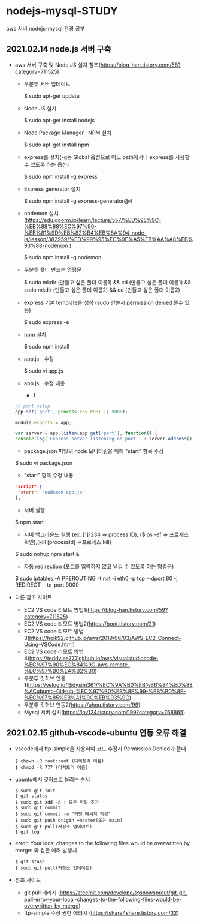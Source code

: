 # nodejs-mysql-STUDY
aws 서버 nodejs-mysql 환경 공부

## 2021.02.14 node.js 서버 구축
+ aws 서버 구축 및 Node JS 설치 참조(https://blog-han.tistory.com/58?category=711525)
     + 우분투 서버 업데이트 
     
        $ sudo apt-get update
     
     + Node JS 설치
     
        $ sudo apt-get install nodejs
        
     + Node Package Manager : NPM 설치
        
        $ sudo apt-get install npm
        
     + express를 설치(-g는 Global 옵션으로 어느 path에서나 express를 사용할 수 있도록 하는 옵션)
        
        $ sudo npm install -g express     
        
     + Express generator 설치
     
        $ sudo npm install -g express-generator@4
        
     + nodemon 설치 (https://edu.goorm.io/learn/lecture/557/%ED%95%9C-%EB%88%88%EC%97%90-%EB%81%9D%EB%82%B4%EB%8A%94-node-js/lesson/382959/%ED%99%95%EC%9E%A5%EB%AA%A8%EB%93%88-nodemon
     )
        
        $ sudo npm install -g nodemon
        
     + 우분투 폴더 만드는 명령문
        
        $ sudo mkdir (만들고 싶은 폴더 이름1) && cd (만들고 싶은 폴더 이름1) && sudo mkdir (만들고 싶은 폴더 이름2) && cd (만들고 싶은 폴더 이름2)
        
     + express 기본 template을 생성 (sudo 안쓸시 permission denied 뜰수 있음)
     
        $ sudo express -e  
        
     + npm 설치
        
        $  sudo npm install
               
     + app.js　수정 
     	
        $ sudo vi app.js
	       
     + app.js　수정 내용
     
     	+ 1
	```javascript
	// port setup
	app.set('port', process.env.PORT || 9000);
	
	module.exports = app;
	
	var server = app.listen(app.get('port'), function() {  
	console.log('Express server listening on port ' + server.address().port); 
	```
	
     + package.json 파일의 node 모니터링을 위해 "start" 항목 수정	
     	
	 $ sudo vi package.json
	
     + "start" 항목 수정 내용
     	 
	 ```json
	 "script":{
  	  "start": "nodemon app.js"
	 },
	 ```

     + 서버 실행	
     	
	 $ npm start
	 
     + 서버 백그라운드 실행 (ex. [1]1234 => process ID), ($ ps -ef => 프로세스 확인),(kill [processId] =>프로세스 kill)
     	
	 $ sudo nohup npm start &
	 
     + 자동 redirection (포트를 입력하지 않고 넘길 수 있도록 하는 명령문)
     	 
	 $ sudo iptables -A PREROUTING -t nat -i eth0 -p tcp --dport 80 -j REDIRECT --to-port 9000

+ 다른 참조 사이트
	+ EC2 VS code 리모트 방법1(https://blog-han.tistory.com/59?category=711525)
	+ EC2 VS code 리모트 방법2(https://boot.tistory.com/21)
	+ EC2 VS code 리모트 방법3(https://hoik92.github.io/aws/2019/06/03/AWS-EC2-Connect-Using-VSCode.html)
	+ EC2 VS code 리모트 방법4(https://teddylee777.github.io/aws/visualstudiocode-%EC%97%90%EC%84%9C-aws-remote-%EC%97%B0%EA%B2%B0)
	+ 우분투 깃허브 연동1(https://velog.io/@dysim361/%EC%9A%B0%EB%B6%84%ED%88%ACubunto-GitHub-%EC%97%B0%EB%8F%99-%EB%B0%8F-%EC%97%85%EB%A1%9C%EB%93%9C)
	+ 우분투 깃허브 연동2(https://uhou.tistory.com/99)
	+ Mysql 서버 설치(https://loy124.tistory.com/199?category=768865)
	
## 2021.02.15 github-vscode-ubuntu 연동 오류 해결
+ vscode에서 ftp-simple을 사용하여 코드 수정시 Permission Denied가 뜰때
	```
	$ chown -R root:root (디렉토리 이름)
	$ chmod -R 777 (디렉토리 이름)
	```
	
+ ubuntu에서 깃허브로 올리는 순서
	```
	$ sudo git init
	$ git status
	$ sudo git add -A : 모든 파일 추가
	$ sudo git commit
	$ sudo git commit -m "커밋 메세지 작성"
	$ sudo git push origin +master(또는 main)
	$ sudo git pull(저장소 업데이트)
	$ git log
	```

+ error: Your local changes to the following files would be overwritten by merge: 와 같은 에러 발생시
	```
	$ git stash
	$ sudo git pull(저장소 업데이트)
+ 참조 사이트
	+ git pull 에러시 (https://steemit.com/develope/@snowsprout/git-git-pull-error-your-local-changes-to-the-following-files-would-be-overwritten-by-merge)
	+ ftp-simple 수정 권한 에러시 (https://share4share.tistory.com/32) 


	
